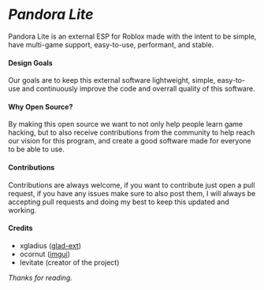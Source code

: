 # *Pandora Lite*
Pandora Lite is an external ESP for Roblox made with the intent to be simple, have multi-game support, easy-to-use, performant, and stable.

#### Design Goals
Our goals are to keep this external software lightweight, simple, easy-to-use and continuously improve the code and overrall quality of this software.

#### Why Open Source?
By making this open source we want to not only help people learn game hacking, but to also receive contributions from the community to help reach our vision for this program, and create a good software made for everyone to be able to use.

#### Contributions
Contributions are always welcome, if you want to contribute just open a pull request, if you have any issues make sure to also post them, I will always be accepting pull requests and doing my best to keep this updated and working.

#### Credits
 - xgladius ([glad-ext](https://github.com/xgladius/glad-ext))
 - ocornut ([imgui](https://github.com/ocornut/imgui))
 - levitate (creator of the project)

*Thanks for reading.*
